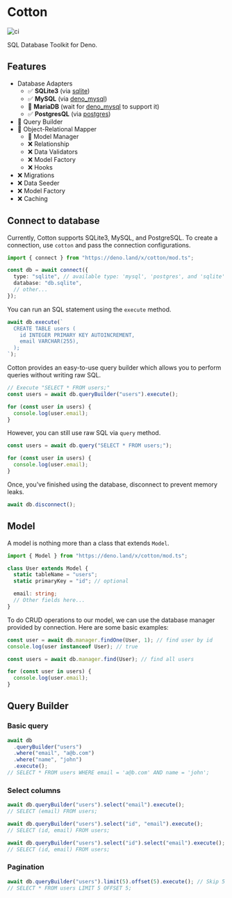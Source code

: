 # Cotton

![ci](https://github.com/rahmanfadhil/cotton/workflows/ci/badge.svg?branch=master)

SQL Database Toolkit for Deno.

## Features

- Database Adapters
  - ✅ **SQLite3** (via [sqlite](https://github.com/dyedgreen/deno-sqlite))
  - ✅ **MySQL** (via [deno_mysql](https://manyuanrong/deno_mysql))
  - 🚧 **MariaDB** (wait for [deno_mysql](https://github.com/manyuanrong/deno_mysql) to support it)
  - ✅ **PostgresQL** (via [postgres](https://github.com/deno-postgres/deno-postgres))
- 🚧 Query Builder
- 🚧 Object-Relational Mapper
  - 🚧 Model Manager
  - ❌ Relationship
  - ❌ Data Validators
  - ❌ Model Factory
  - ❌ Hooks
- ❌ Migrations
- ❌ Data Seeder
- ❌ Model Factory
- ❌ Caching

## Connect to database

Currently, Cotton supports SQLite3, MySQL, and PostgreSQL. To create a connection, use `cotton` and pass the connection configurations.

```ts
import { connect } from "https://deno.land/x/cotton/mod.ts";

const db = await connect({
  type: "sqlite", // available type: 'mysql', 'postgres', and 'sqlite'
  database: "db.sqlite",
  // other...
});
```

You can run an SQL statement using the `execute` method.

```ts
await db.execute(`
  CREATE TABLE users (
    id INTEGER PRIMARY KEY AUTOINCREMENT,
    email VARCHAR(255),
  );
`);
```

Cotton provides an easy-to-use query builder which allows you to perform queries without writing raw SQL.

```ts
// Execute "SELECT * FROM users;"
const users = await db.queryBuilder("users").execute();

for (const user in users) {
  console.log(user.email);
}
```

However, you can still use raw SQL via `query` method.

```ts
const users = await db.query("SELECT * FROM users;");

for (const user in users) {
  console.log(user.email);
}
```

Once, you've finished using the database, disconnect to prevent memory leaks.

```ts
await db.disconnect();
```

## Model

A model is nothing more than a class that extends `Model`.

```ts
import { Model } from "https://deno.land/x/cotton/mod.ts";

class User extends Model {
  static tableName = "users";
  static primaryKey = "id"; // optional

  email: string;
  // Other fields here...
}
```

To do CRUD operations to our model, we can use the database manager provided by connection. Here are some basic examples:

```ts
const user = await db.manager.findOne(User, 1); // find user by id
console.log(user instanceof User); // true
```

```ts
const users = await db.manager.find(User); // find all users

for (const user in users) {
  console.log(user.email);
}
```

## Query Builder

### Basic query

```ts
await db
  .queryBuilder("users")
  .where("email", "a@b.com")
  .where("name", "john")
  .execute();
// SELECT * FROM users WHERE email = 'a@b.com' AND name = 'john';
```

### Select columns

```ts
await db.queryBuilder("users").select("email").execute();
// SELECT (email) FROM users;

await db.queryBuilder("users").select("id", "email").execute();
// SELECT (id, email) FROM users;

await db.queryBuilder("users").select("id").select("email").execute();
// SELECT (id, email) FROM users;
```

### Pagination

```ts
await db.queryBuilder("users").limit(5).offset(5).execute(); // Skip 5 row and take 5
// SELECT * FROM users LIMIT 5 OFFSET 5;
```
